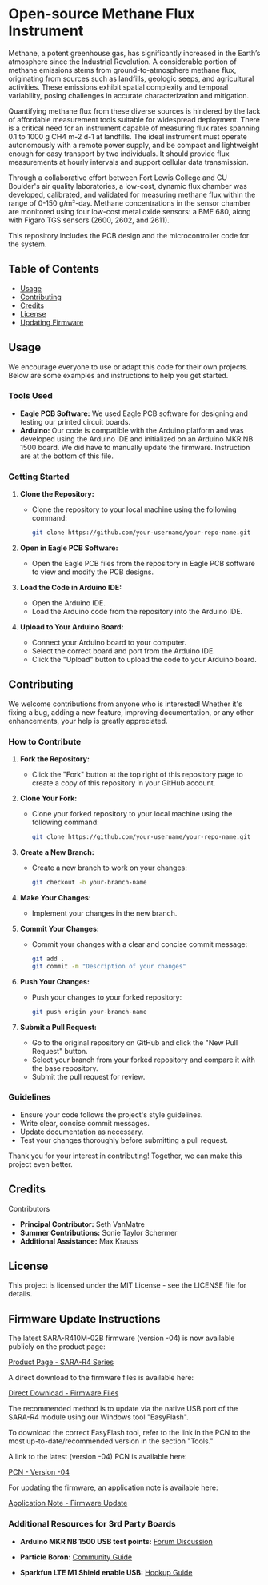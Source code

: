 # Open-source Methane Flux Instrument

Methane, a potent greenhouse gas, has significantly increased in the Earth’s atmosphere since the Industrial Revolution. A considerable portion of methane emissions stems from ground-to-atmosphere methane flux, originating from sources such as landfills, geologic seeps, and agricultural activities. These emissions exhibit spatial complexity and temporal variability, posing challenges in accurate characterization and mitigation.

Quantifying methane flux from these diverse sources is hindered by the lack of affordable measurement tools suitable for widespread deployment. There is a critical need for an instrument capable of measuring flux rates spanning 0.1 to 1000 g CH4 m-2 d-1 at landfills. The ideal instrument must operate autonomously with a remote power supply, and be compact and lightweight enough for easy transport by two individuals. It should provide flux measurements at hourly intervals and support cellular data transmission.

Through a collaborative effort between Fort Lewis College and CU Boulder's air quality laboratories, a low-cost, dynamic flux chamber was developed, calibrated, and validated for measuring methane flux within the range of 0-150 g/m²-day. Methane concentrations in the sensor chamber are monitored using four low-cost metal oxide sensors: a BME 680, along with Figaro TGS sensors (2600, 2602, and 2611).

This repository includes the PCB design and the microcontroller code for the system. 

## Table of Contents

- [Usage](#usage)
- [Contributing](#contributing)
- [Credits](#credits)
- [License](#license)
- [Updating Firmware](#updating-firmware)


## Usage

We encourage everyone to use or adapt this code for their own projects. Below are some examples and instructions to help you get started.

### Tools Used

- **Eagle PCB Software:** We used Eagle PCB software for designing and testing our printed circuit boards.
- **Arduino:** Our code is compatible with the Arduino platform and was developed using the Arduino IDE and initialized on an Arduino MKR NB 1500 board. We did have to manually update the firmware. Instruction are at the bottom of this file.

### Getting Started

1. **Clone the Repository:**
   - Clone the repository to your local machine using the following command:
     ```sh
     git clone https://github.com/your-username/your-repo-name.git
     ```

2. **Open in Eagle PCB Software:**
   - Open the Eagle PCB files from the repository in Eagle PCB software to view and modify the PCB designs.

3. **Load the Code in Arduino IDE:**
   - Open the Arduino IDE.
   - Load the Arduino code from the repository into the Arduino IDE.

4. **Upload to Your Arduino Board:**
   - Connect your Arduino board to your computer.
   - Select the correct board and port from the Arduino IDE.
   - Click the "Upload" button to upload the code to your Arduino board.

## Contributing

We welcome contributions from anyone who is interested! Whether it's fixing a bug, adding a new feature, improving documentation, or any other enhancements, your help is greatly appreciated.

### How to Contribute

1. **Fork the Repository:**
   - Click the "Fork" button at the top right of this repository page to create a copy of this repository in your GitHub account.

2. **Clone Your Fork:**
   - Clone your forked repository to your local machine using the following command:
     ```sh
     git clone https://github.com/your-username/your-repo-name.git
     ```

3. **Create a New Branch:**
   - Create a new branch to work on your changes:
     ```sh
     git checkout -b your-branch-name
     ```

4. **Make Your Changes:**
   - Implement your changes in the new branch.

5. **Commit Your Changes:**
   - Commit your changes with a clear and concise commit message:
     ```sh
     git add .
     git commit -m "Description of your changes"
     ```

6. **Push Your Changes:**
   - Push your changes to your forked repository:
     ```sh
     git push origin your-branch-name
     ```

7. **Submit a Pull Request:**
   - Go to the original repository on GitHub and click the "New Pull Request" button.
   - Select your branch from your forked repository and compare it with the base repository.
   - Submit the pull request for review.

### Guidelines

- Ensure your code follows the project's style guidelines.
- Write clear, concise commit messages.
- Update documentation as necessary.
- Test your changes thoroughly before submitting a pull request.

Thank you for your interest in contributing! Together, we can make this project even better.


## Credits

Contributors

- **Principal Contributor:** Seth VanMatre
- **Summer Contributions:** Sonie Taylor Schermer
- **Additional Assistance:** Max Krauss

## License

This project is licensed under the MIT License - see the LICENSE file for details.

## Firmware Update Instructions

The latest SARA-R410M-02B firmware (version -04) is now available publicly on the product page:

[Product Page - SARA-R4 Series](https://www.u-blox.com/en/product/sara-r4-series?legacy=Current#Documentation-&-resources)

A direct download to the firmware files is available here:

[Direct Download - Firmware Files](https://content.u-blox.com/sites/default/files/2023-06/SARA-R410M-02B-04-P1-L0000000512A0221-000K00.zip?_ga=2.26117621.998416448.1694721819-824184379.1689262389)

The recommended method is to update via the native USB port of the SARA-R4 module using our Windows tool "EasyFlash".

To download the correct EasyFlash tool, refer to the link in the PCN to the most up-to-date/recommended version in the section "Tools."

A link to the latest (version -04) PCN is available here:

[PCN - Version -04](https://content.u-blox.com/sites/default/files/documents/SARA-R410M-02B-04_PCN_UBX-22005059.pdf)

For updating the firmware, an application note is available here:

[Application Note - Firmware Update](https://www.u-blox.com/sites/default/files/SARA-R4-FW-Update_AppNote_UBX-17049154.pdf)

### Additional Resources for 3rd Party Boards

- **Arduino MKR NB 1500 USB test points:**
  [Forum Discussion](https://forum.arduino.cc/t/firmware-upgrade-for-ublox-sara-r410m-02b-on-the-mkr-nb-1500-2/699292)

- **Particle Boron:**
  [Community Guide](https://community.particle.io/t/how-to-load-ublox-firmware-upgrade-for-sara-r410-lte-on-the-boron/51769)

- **Sparkfun LTE M1 Shield enable USB:**
  [Hookup Guide](https://learn.sparkfun.com/tutorials/lte-cat-m1nb-iot-shield-hookup-guide?_gl=1*pm7rgo*_ga*NDUwNDc5ODYxLjE2OTMyNDMzMjk.*_ga_T369JS7J9N*MTY5NDc5ODg0My4yLjAuMTY5NDc5ODg0My42MC4wLjA.&_ga=2.145880316.975271267.1694798844-450479861.1693243329#USB-interface)

